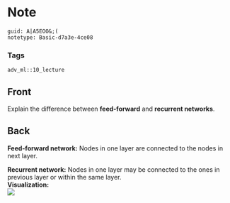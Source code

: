 # Note
```
guid: A|A5EOO&;(
notetype: Basic-d7a3e-4ce08
```

### Tags
```
adv_ml::10_lecture
```

## Front
Explain the difference between <b>feed-forward</b> and <b>recurrent
networks</b>.

## Back
<b>Feed-forward network:</b> Nodes in one layer are connected to
the nodes in next layer.
<div>
  <b>Recurrent network:</b> Nodes in one layer may be connected to
  the ones in previous layer or within the same layer.
</div>
<div>
  <b>Visualization:</b>
</div>
<div><img src="paste-d4358e0a8b99cde470a1ae8717d7cc9453c53a3d.jpg"></div>
